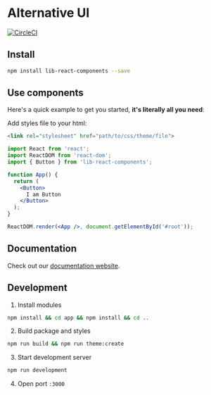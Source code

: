 # Alternative UI
[![CircleCI](https://circleci.com/gh/PeculiarVentures/react-components.svg?style=svg&circle-token=e09e288d212560eb0fc4a250a0d9c05394df2c3b)](https://circleci.com/gh/PeculiarVentures/react-components)

## Install
```bash
npm install lib-react-components --save
```

## Use components
Here's a quick example to get you started, **it's literally all you need**:

Add styles file to your html:
```html
<link rel="stylesheet" href="path/to/css/theme/file">
```

```jsx
import React from 'react';
import ReactDOM from 'react-dom';
import { Button } from 'lib-react-components';

function App() {
  return (
    <Button>
      I am Button
    </Button>
  );
}

ReactDOM.render(<App />, document.getElementById('#root'));
```

## Documentation

Check out our [documentation website](https://peculiarventures.github.io/react-components/).

## Development

1. Install modules
```bash
npm install && cd app && npm install && cd ..
```

2. Build package and styles
```bash
npm run build && npm run theme:create
```

3. Start development server
```bash
npm run development
```

4. Open port `:3000`